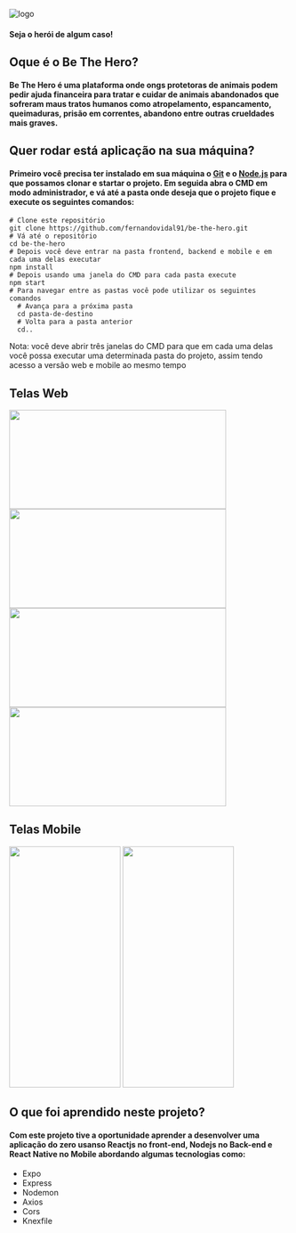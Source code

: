 ![logo](https://user-images.githubusercontent.com/62674890/94309724-e6076e00-ff4e-11ea-86c6-8d25c0c51773.png)
#### Seja o herói de algum caso!

## Oque é o Be The Hero?
#### Be The Hero é uma plataforma onde ongs protetoras de animais podem pedir ajuda financeira para tratar e cuidar de animais abandonados que sofreram maus tratos humanos como atropelamento, espancamento, queimaduras, prisão em correntes, abandono entre outras crueldades mais graves.

## Quer rodar está aplicação na sua máquina?
#### Primeiro você precisa ter instalado em sua máquina o [Git](https://git-scm.com) e o [Node.js](https://nodejs.org/en/download/) para que possamos clonar e startar o projeto. Em seguida abra o CMD em modo administrador, e vá até a pasta onde deseja que o projeto fique e execute os seguintes comandos:

```
# Clone este repositório
git clone https://github.com/fernandovidal91/be-the-hero.git
# Vá até o repositório
cd be-the-hero
# Depois você deve entrar na pasta frontend, backend e mobile e em cada uma delas executar
npm install
# Depois usando uma janela do CMD para cada pasta execute
npm start
# Para navegar entre as pastas você pode utilizar os seguintes comandos
  # Avança para a próxima pasta
  cd pasta-de-destino
  # Volta para a pasta anterior
  cd..
```

Nota: você deve abrir três janelas do CMD para que em cada uma delas você possa executar uma determinada pasta do projeto, assim tendo acesso a versão web e mobile ao mesmo tempo

## Telas Web
<img src="https://user-images.githubusercontent.com/62674890/94321972-86698c80-ff67-11ea-8a6a-e31b36eccde0.PNG" width="390" height="178"> <img src="https://user-images.githubusercontent.com/62674890/94321879-460a0e80-ff67-11ea-9d0f-1ee289fa9361.PNG" width="390" height="178">
<img src="https://user-images.githubusercontent.com/62674890/94321939-68039100-ff67-11ea-82a8-a4e1d757112f.PNG" width="390" height="178"> <img src="https://user-images.githubusercontent.com/62674890/94321995-9a14f300-ff67-11ea-9d3b-60fe5773ee16.PNG" width="390" height="178">
## Telas Mobile
<img src="https://user-images.githubusercontent.com/62674890/94322025-b0bb4a00-ff67-11ea-9079-d49ab516363b.jpeg" width="200" height="433"> <img src="https://user-images.githubusercontent.com/62674890/94322059-c466b080-ff67-11ea-9921-29930b733ede.jpeg" width="200" height="433">

## O que foi aprendido neste projeto?
#### Com este projeto tive a oportunidade aprender a desenvolver uma aplicação do zero usanso Reactjs no front-end, Nodejs no Back-end e React Native no Mobile abordando algumas tecnologias como:
- Expo
- Express
- Nodemon
- Axios
- Cors
- Knexfile
#### 
